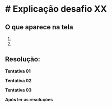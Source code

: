 # # Explicação desafio XX

## O que aparece na tela 
1) 
2) 

## Resolução: 
<b>Tentativa 01</b>

<b>Tentativa 02</b>

<b>Tentativa 03</b>

<b>Após ler as resoluções</b>
